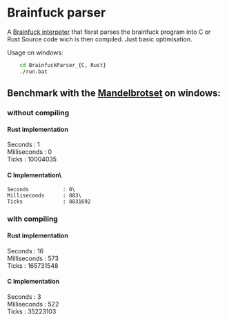 Brainfuck parser
================

A [Brainfuck interpeter](https://en.wikipedia.org/wiki/Brainfuck) that fisrst parses the brainfuck program into C or Rust Source code wich is then compiled.
Just basic optimisation.

Usage on windows:
```bash
    cd BrainfuckParser_{C, Rust}
    ./run.bat
```

## Benchmark with the [Mandelbrotset](https://github.com/ErikDubbelboer/brainfuck-jit/blob/master/mandelbrot.bf) on windows:

### without compiling

#### Rust implementation
Seconds           : 1\
Milliseconds      : 0\
Ticks             : 10004035

#### C Implementation\
    Seconds           : 0\
    Milliseconds      : 883\
    Ticks             : 8831692


### with compiling

#### Rust implementation
Seconds           : 16\
Milliseconds      : 573\
Ticks             : 165731548


#### C Implementation
Seconds           : 3\
Milliseconds      : 522\
Ticks             : 35223103


